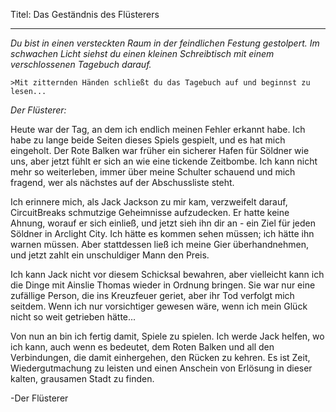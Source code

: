 Titel: Das Geständnis des Flüsterers

---

_Du bist in einen versteckten Raum in der feindlichen Festung gestolpert. Im schwachen Licht siehst du einen kleinen Schreibtisch mit einem verschlossenen Tagebuch darauf._

`>Mit zitternden Händen schließt du das Tagebuch auf und beginnst zu lesen...`

_Der Flüsterer:_

Heute war der Tag, an dem ich endlich meinen Fehler erkannt habe. Ich habe zu lange beide Seiten dieses Spiels gespielt, und es hat mich eingeholt. Der Rote Balken war früher ein sicherer Hafen für Söldner wie uns, aber jetzt fühlt er sich an wie eine tickende Zeitbombe. Ich kann nicht mehr so weiterleben, immer über meine Schulter schauend und mich fragend, wer als nächstes auf der Abschussliste steht.

Ich erinnere mich, als Jack Jackson zu mir kam, verzweifelt darauf, CircuitBreaks schmutzige Geheimnisse aufzudecken. Er hatte keine Ahnung, worauf er sich einließ, und jetzt sieh ihn dir an - ein Ziel für jeden Söldner in Arclight City. Ich hätte es kommen sehen müssen; ich hätte ihn warnen müssen. Aber stattdessen ließ ich meine Gier überhandnehmen, und jetzt zahlt ein unschuldiger Mann den Preis.

Ich kann Jack nicht vor diesem Schicksal bewahren, aber vielleicht kann ich die Dinge mit Ainslie Thomas wieder in Ordnung bringen. Sie war nur eine zufällige Person, die ins Kreuzfeuer geriet, aber ihr Tod verfolgt mich seitdem. Wenn ich nur vorsichtiger gewesen wäre, wenn ich mein Glück nicht so weit getrieben hätte...

Von nun an bin ich fertig damit, Spiele zu spielen. Ich werde Jack helfen, wo ich kann, auch wenn es bedeutet, dem Roten Balken und all den Verbindungen, die damit einhergehen, den Rücken zu kehren. Es ist Zeit, Wiedergutmachung zu leisten und einen Anschein von Erlösung in dieser kalten, grausamen Stadt zu finden.

-Der Flüsterer
